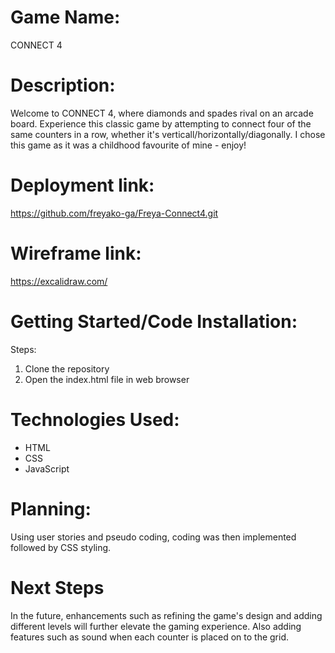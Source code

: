 # Game Name:

CONNECT 4

# Description:

Welcome to CONNECT 4, where diamonds and spades rival on an arcade board. Experience this classic game by attempting to connect four of the same counters in a row, whether it's verticall/horizontally/diagonally. I chose this game as it was a childhood favourite of mine - enjoy!


# Deployment link:

https://github.com/freyako-ga/Freya-Connect4.git


# Wireframe link:

https://excalidraw.com/


# Getting Started/Code Installation:

Steps:
1. Clone the repository
2. Open the index.html file in web browser


# Technologies Used:

- HTML
- CSS
- JavaScript


# Planning:

Using user stories and pseudo coding, coding was then implemented followed by CSS styling.


# Next Steps

In the future, enhancements such as refining the game's design and adding different levels will further elevate the gaming experience. Also adding features such as sound when each counter is placed on to the grid.
